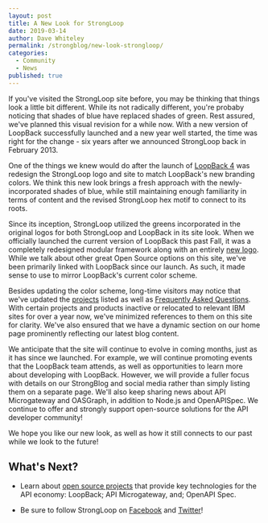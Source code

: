 ```yaml
---
layout: post
title: A New Look for StrongLoop
date: 2019-03-14
author: Dave Whiteley
permalink: /strongblog/new-look-strongloop/
categories:
  - Community
  - News
published: true
---
```


If you've visited the StrongLoop site before, you may be thinking that things look a little bit different. While its not radically different, you're probaby noticing that shades of blue have replaced shades of green. Rest assured, we've planned this visual revision for a while now. With a new version of LoopBack successfully launched and a new year well started, the time was right for the change - six years after we announced StrongLoop back in February 2013.

One of the things we knew would do after the launch of [LoopBack 4](http://v4.loopback.io/) was redesign the StrongLoop logo and site to match LoopBack's new branding colors. We think this new look brings a fresh approach with the newly-incorporated shades of blue, while still maintaining enough familiarity in terms of content and the revised StrongLoop hex motif to connect to its roots. 

<!--more-->
<show original strongloop logo and loopback logo>

Since its inception, StrongLoop utilized the greens incorporated in the original logos for both StrongLoop and LoopBack in its site look. When we officially launched the current version of LoopBack this past Fall, it was a completely redesigned modular framework along with an entirely [new logo](https://strongloop.com/strongblog/thanks-loopback-4-logo/). While we talk about other great Open Source options on this site, we've been primarily linked with LoopBack since our launch. As such, it made sense to use to mirror LoopBack's current color scheme.

Besides updating the color scheme, long-time visitors may notice that we've updated the [projects](https://strongloop.com/projects/) listed as well as [Frequently Asked Questions](https://strongloop.com/faq/). With certain projects and products inactive or relocated to relevant IBM sites for over a year now, we've minimized references to them on this site for clarity. We've also ensured that we have a dynamic section on our home page prominently reflecting our latest blog content.

We anticipate that the site will continue to evolve in coming months, just as it has since we launched. For example, we will continue promoting events that the LoopBack team attends, as well as opportunities to learn more about developing with LoopBack. However, we will provide a fuller focus with details on our StrongBlog and social media rather than simply listing them on a separate page. We'll also keep sharing news about API Microgateway and OASGraph, in addition to Node.js and OpenAPISpec. We continue to offer and strongly support open-source solutions for the API developer community!

We hope you like our new look, as well as how it still connects to our past while we look to the future!

## What's Next?

* Learn about [open source projects](https://strongloop.com/projects/) that provide key technologies for the API economy: LoopBack; API Microgateway, and; OpenAPI Spec. 

* Be sure to follow StrongLoop on [Facebook](https://www.facebook.com/strongloop/) and [Twitter](https://twitter.com/StrongLoop)!
